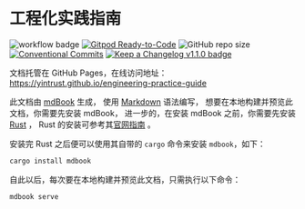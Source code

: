 # 工程化实践指南

![workflow badge](https://github.com/yintrust/engineering-practice-guide/workflows/github-pages/badge.svg)
[![Gitpod Ready-to-Code](https://img.shields.io/badge/Gitpod-ready--to--code-blue?logo=gitpod)](https://gitpod.io/#https://github.com/yintrust/engineering-practice-guide)
![GitHub repo size](https://img.shields.io/github/repo-size/yintrust/engineering-practice-guide)
[![Conventional Commits](https://img.shields.io/badge/Conventional%20Commits-1.0.0-yellow.svg)](https://conventionalcommits.org)
[![Keep a Changelog v1.1.0 badge](https://img.shields.io/badge/changelog-Keep%20a%20Changelog%20v1.1.0-%23E05735)](https://keepachangelog.com/zh-CN/1.0.0/)

文档托管在 GitHub Pages，在线访问地址：<https://yintrust.github.io/engineering-practice-guide>

此文档由 [mdBook](https://github.com/rust-lang/mdBook) 生成，
使用 [Markdown](https://guides.github.com/features/mastering-markdown/) 语法编写，
想要在本地构建并预览此文档，你需要先安装 mdBook，
进一步的，在安装 mdBook 之前，你需要先安装 [Rust](https://www.rust-lang.org/zh-CN/) ，
Rust 的安装可参考其[官网指南](https://www.rust-lang.org/zh-CN/tools/install) 。

安装完 Rust 之后便可以使用其自带的 `cargo` 命令来安装 `mdbook`，如下：

```bash
cargo install mdbook
```

自此以后，每次要在本地构建并预览此文档，只需执行以下命令：

```bash
mdbook serve
```
